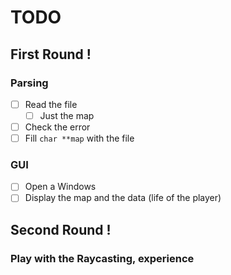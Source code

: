 # TODO

## First Round !

### Parsing

* [ ] Read the file
  * [ ] Just the map
* [ ] Check the error
* [ ] Fill `char **map` with the file

### GUI

* [ ] Open a Windows
* [ ] Display the map and the data (life of the player)

## Second Round !

### Play with the Raycasting, experience
